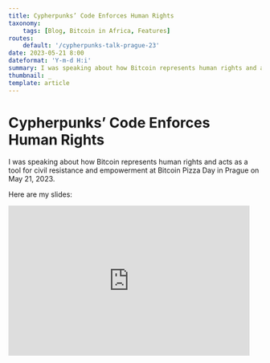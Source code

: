 ```yaml
---
title: Cypherpunks’ Code Enforces Human Rights
taxonomy:
    tags: [Blog, Bitcoin in Africa, Features]
routes:
    default: '/cypherpunks-talk-prague-23'
date: 2023-05-21 8:00
dateformat: 'Y-m-d H:i'
summary: I was speaking about how Bitcoin represents human rights and acts as a tool for civil resistance and empowerment at Bitcoin Pizza Day in Prague.
thumbnail: _
template: article
---
```


# Cypherpunks’ Code Enforces Human Rights

I was speaking about how Bitcoin represents human rights and acts as a tool for civil resistance and empowerment at Bitcoin Pizza Day in Prague on May 21, 2023.

Here are my slides:

<iframe src="https://docs.google.com/presentation/d/e/2PACX-1vSMVgf-TOArE3hxMn_GM978_V1jv6Qht1RtSHZeauzhldr9DsmfMMkHYSpyXSp3Dw7sSNnsGcfGmo8R/embed?start=false&loop=false&delayms=3000" frameborder="0" width="480" height="299" allowfullscreen="true" mozallowfullscreen="true" webkitallowfullscreen="true"></iframe>